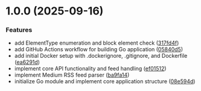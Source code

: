# 1.0.0 (2025-09-16)


### Features

* add ElementType enumeration and block element check ([317fd4f](https://github.com/orhantugrul/medium-rsjs/commit/317fd4f26e34e2bd4a17e66270a13054e4845edf))
* add GitHub Actions workflow for building Go application ([05840d5](https://github.com/orhantugrul/medium-rsjs/commit/05840d5b3e6fdd7cafe1a563c201f2c472b3a0bc))
* add initial Docker setup with .dockerignore, .gitignore, and Dockerfile ([ea6291d](https://github.com/orhantugrul/medium-rsjs/commit/ea6291d63cd91cfc116478a8a6b7af81db31451e))
* implement core API functionality and feed handling ([ef01512](https://github.com/orhantugrul/medium-rsjs/commit/ef01512a70ab9f531f92d79eb85b15a43b7761eb))
* implement Medium RSS feed parser ([ba9fa14](https://github.com/orhantugrul/medium-rsjs/commit/ba9fa141d110988c301467f083933afbcff59a15))
* initialize Go module and implement core application structure ([08e594d](https://github.com/orhantugrul/medium-rsjs/commit/08e594d68e17ddc30a0b42bc91d665f8bd462328))
